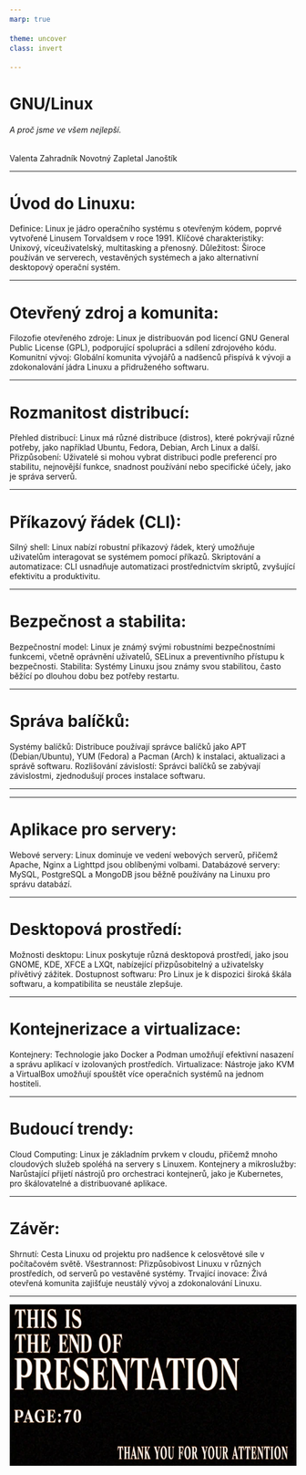 ```yaml
---
marp: true

theme: uncover
class: invert

---
```


# GNU/Linux

###### A proč jsme ve všem nejlepší.

Valenta Zahradník Novotný Zapletal Janoštík

---

# Úvod do Linuxu:

Definice: Linux je jádro operačního systému s otevřeným kódem, poprvé vytvořené Linusem Torvaldsem v roce 1991.
Klíčové charakteristiky: Unixový, víceuživatelský, multitasking a přenosný.
Důležitost: Široce používán ve serverech, vestavěných systémech a jako alternativní desktopový operační systém.

---

# Otevřený zdroj a komunita:

Filozofie otevřeného zdroje: Linux je distribuován pod licencí GNU General Public License (GPL), podporující spolupráci a sdílení zdrojového kódu.
Komunitní vývoj: Globální komunita vývojářů a nadšenců přispívá k vývoji a zdokonalování jádra Linuxu a přidruženého softwaru.

---

# Rozmanitost distribucí:

Přehled distribucí: Linux má různé distribuce (distros), které pokrývají různé potřeby, jako například Ubuntu, Fedora, Debian, Arch Linux a další.
Přizpůsobení: Uživatelé si mohou vybrat distribuci podle preferencí pro stabilitu, nejnovější funkce, snadnost používání nebo specifické účely, jako je správa serverů.

---

# Příkazový řádek (CLI):

Silný shell: Linux nabízí robustní příkazový řádek, který umožňuje uživatelům interagovat se systémem pomocí příkazů.
Skriptování a automatizace: CLI usnadňuje automatizaci prostřednictvím skriptů, zvyšující efektivitu a produktivitu.

---

# Bezpečnost a stabilita:

Bezpečnostní model: Linux je známý svými robustními bezpečnostními funkcemi, včetně oprávnění uživatelů, SELinux a preventivního přístupu k bezpečnosti.
Stabilita: Systémy Linuxu jsou známy svou stabilitou, často běžící po dlouhou dobu bez potřeby restartu.

---

# Správa balíčků:

Systémy balíčků: Distribuce používají správce balíčků jako APT (Debian/Ubuntu), YUM (Fedora) a Pacman (Arch) k instalaci, aktualizaci a správě softwaru.
Rozlišování závislostí: Správci balíčků se zabývají závislostmi, zjednodušují proces instalace softwaru.

---

---

# Aplikace pro servery:

Webové servery: Linux dominuje ve vedení webových serverů, přičemž Apache, Nginx a Lighttpd jsou oblíbenými volbami.
Databázové servery: MySQL, PostgreSQL a MongoDB jsou běžně používány na Linuxu pro správu databází.

---

# Desktopová prostředí:

Možnosti desktopu: Linux poskytuje různá desktopová prostředí, jako jsou GNOME, KDE, XFCE a LXQt, nabízející přizpůsobitelný a uživatelsky přívětivý zážitek.
Dostupnost softwaru: Pro Linux je k dispozici široká škála softwaru, a kompatibilita se neustále zlepšuje.

---

# Kontejnerizace a virtualizace:

Kontejnery: Technologie jako Docker a Podman umožňují efektivní nasazení a správu aplikací v izolovaných prostředích.
Virtualizace: Nástroje jako KVM a VirtualBox umožňují spouštět více operačních systémů na jednom hostiteli.

---

# Budoucí trendy:

Cloud Computing: Linux je základním prvkem v cloudu, přičemž mnoho cloudových služeb spoléhá na servery s Linuxem.
Kontejnery a mikroslužby: Narůstající přijetí nástrojů pro orchestraci kontejnerů, jako je Kubernetes, pro škálovatelné a distribuované aplikace.

---

# Závěr:

Shrnutí: Cesta Linuxu od projektu pro nadšence k celosvětové síle v počítačovém světě.
Všestrannost: Přizpůsobivost Linuxu v různých prostředích, od serverů po vestavěné systémy.
Trvající inovace: Živá otevřená komunita zajišťuje neustálý vývoj a zdokonalování Linuxu.

---

![bg](evangelionEndOfPresentation.webp)